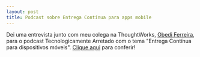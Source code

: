 ```yaml
---
layout: post
title: Podcast sobre Entrega Contínua para apps mobile
---
```


Dei uma entrevista junto com meu colega na ThoughtWorks, [Obedi Ferreira](https://twitter.com/obehdi), para o podcast Tecnologicamente Arretado com o tema "Entrega Contínua para dispositivos móveis". [Clique aqui](http://tecnologicamentearretado.com.br/2015/03/31/entrega-continua-para-dispositivos-moveis-com-bonat-e-obedi/) para conferir!

